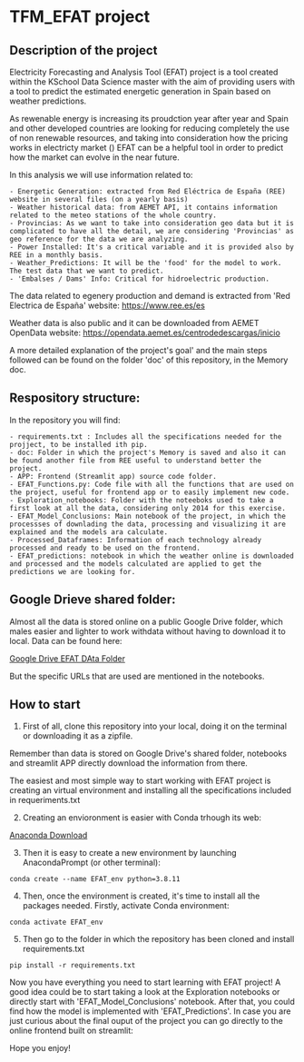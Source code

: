 # TFM_EFAT project

## Description of the project

Electricity Forecasting and Analysis Tool (EFAT) project is a tool created within the KSchool Data Science master with the aim of providing users with a tool to predict the estimated energetic generation in Spain based on weather predictions. 

As rewenable energy is increasing its proudction year after year and Spain and other developed countries are looking for reducing completely the use of non renewable resources, and taking into consideration how the pricing works in electricty market () EFAT can be a helpful tool in order to predict how the market can evolve in the near future.

In this analysis we will use information related to:

    - Energetic Generation: extracted from Red Eléctrica de España (REE) website in several files (on a yearly basis)
    - Weather historical data: from AEMET API, it contains information related to the meteo stations of the whole country.
    - Provincias: As we want to take into consideration geo data but it is complicated to have all the detail, we are considering 'Provincias' as geo reference for the data we are analyzing.
    - Power Installed: It's a critical variable and it is provided also by REE in a monthly basis.
    - Weather_Predictions: It will be the 'food' for the model to work. The test data that we want to predict.
    - 'Embalses / Dams' Info: Critical for hidroelectric production.

The data related to egenery production and demand is extracted from 'Red Electrica de España' website: https://www.ree.es/es

Weather data is also public and it can be downloaded from AEMET OpenData website: https://opendata.aemet.es/centrodedescargas/inicio

A more detailed explanation of the project's goal' and the main steps followed can be found on the folder 'doc' of this repository, in the Memory doc.

## Respository structure:

In the repository you will find:

    - requirements.txt : Includes all the specifications needed for the projject, to be installed ith pip.
    - doc: Folder in which the project's Memory is saved and also it can be found another file from REE useful to understand better the project.
    - APP: Frontend (Streamlit app) source code folder.
    - EFAT_Functions.py: Code file with all the functions that are used on the project, useful for frontend app or to easily implement new code. 
    - Exploration_notebooks: Folder with the noteeboks used to take a first look at all the data, considering only 2014 for this exercise.
    - EFAT_Model_Conclusions: Main notebook of the project, in which the processses of downlading the data, processing and visualizing it are explained and the models ara calculate.
    - Processed_Dataframes: Information of each technology already processed and ready to be used on the frontend.
    - EFAT_predictions: notebook in which the weather online is downloaded and processed and the models calculated are applied to get the predictions we are looking for.

## Google Drieve shared folder:

Almost all the data is stored online on a public Google Drive folder, which males easier and lighter to work withdata without having to download it to local.
Data can be found here:

[Google Drive EFAT DAta Folder](https://drive.google.com/drive/folders/1Y36_4Z-JY7Ig6lpNZeMfToooRL12pdvo?usp=drive_link)

But the specific URLs that are used are mentioned in the notebooks.

## How to start

1. First of all, clone this repository into your local, doing it on the terminal or downloading it as a zipfile.

Remember than data is stored on Google Drive's shared folder, notebooks and streamlit APP directly download the information from there.

The easiest and most simple way to start working with EFAT project is creating an virtual environment and installing all the specifications included in requeriments.txt

2. Creating an envioronment is easier with Conda trhough its web:

[Anaconda Download](https://www.anaconda.com/download)

3. Then it is easy to create a new environment by launching AnacondaPrompt (or other terminal):

```conda create --name EFAT_env python=3.8.11 ```

4. Then, once the environment is created, it's time to install all the packages needed.
Firstly, activate Conda environment:

```conda activate EFAT_env```

5. Then go to the folder in which the repository has been cloned and install requirements.txt

`pip install -r requirements.txt`

Now you have everything you need to start learning with EFAT project!
A good idea could be to start taking a look at the Exploration notebooks or directly start with 'EFAT_Model_Conclusions' notebook. After that, you could find how the model is implemented with 'EFAT_Predictions'.
In case you are just curious about the final ouput of the project you can go directly to the online frontend built on streamlit:



Hope you enjoy!



